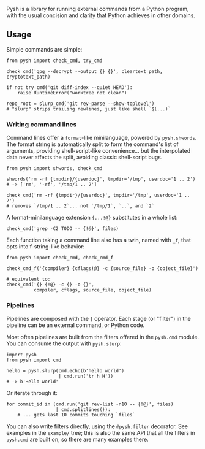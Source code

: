 Pysh is a library for running external commands from a Python program,
with the usual concision and clarity that Python achieves in other domains.

## Usage

Simple commands are simple:

    from pysh import check_cmd, try_cmd

    check_cmd('gpg --decrypt --output {} {}', cleartext_path, cryptotext_path)

    if not try_cmd('git diff-index --quiet HEAD'):
        raise RuntimeError("worktree not clean")

    repo_root = slurp_cmd('git rev-parse --show-toplevel')
    # "slurp" strips trailing newlines, just like shell `$(...)`

### Writing command lines

Command lines offer a `format`-like minilanguage, powered by
`pysh.shwords`.  The format string is automatically split to form the
command's list of arguments, providing shell-script-like
convenience...  but the interpolated data never affects the split,
avoiding classic shell-script bugs.

    from pysh import shwords, check_cmd

    shwords('rm -rf {tmpdir}/{userdoc}', tmpdir='/tmp', userdoc='1 .. 2')
    # -> ['rm', '-rf', '/tmp/1 .. 2']

    check_cmd('rm -rf {tmpdir}/{userdoc}', tmpdir='/tmp', userdoc='1 .. 2')
    # removes `/tmp/1 .. 2`... not `/tmp/1`, `..`, and `2`

A format-minilanguage extension `{...!@}` substitutes in a whole list:

    check_cmd('grep -C2 TODO -- {!@}', files)

Each function taking a command line also has a twin, named with `_f`,
that opts into f-string-like behavior:

    from pysh import check_cmd, check_cmd_f

    check_cmd_f('{compiler} {cflags!@} -c {source_file} -o {object_file}')

    # equivalent to:
    check_cmd('{} {!@} -c {} -o {}',
              compiler, cflags, source_file, object_file)

### Pipelines

Pipelines are composed with the `|` operator.  Each stage (or
"filter") in the pipeline can be an external command, or Python code.

Most often pipelines are built from the filters offered in the
`pysh.cmd` module.  You can consume the output with `pysh.slurp`:

    import pysh
    from pysh import cmd

    hello = pysh.slurp(cmd.echo(b'hello world')
                       | cmd.run('tr h H'))
    # -> b'Hello world'

Or iterate through it:

    for commit_id in (cmd.run('git rev-list -n10 -- {!@}', files)
                      | cmd.splitlines()):
        # ... gets last 10 commits touching `files`

You can also write filters directly, using the `@pysh.filter`
decorator.  See examples in the `example/` tree; this is also the same
API that all the filters in `pysh.cmd` are built on, so there are many
examples there.

